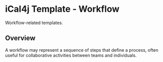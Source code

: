 # iCal4j Template - Workflow

Workflow-related templates.

## Overview

A workflow may represent a sequence of steps that define a process, often useful for collaborative activities
between teams and individuals.
